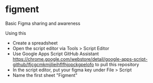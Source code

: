 # figment
Basic Figma sharing and awareness

Using this
- Create a spreadsheet
- Open the script editor via Tools > Script Editor
- Use Google Apps Script GitHub Assistant https://chrome.google.com/webstore/detail/google-apps-script-github/lfjcgcmkmjjlieihflfhjopckgpelofo to pull this repository
- In the script editor, put your figma key under File > Script
- Name the first sheet "Figment"
